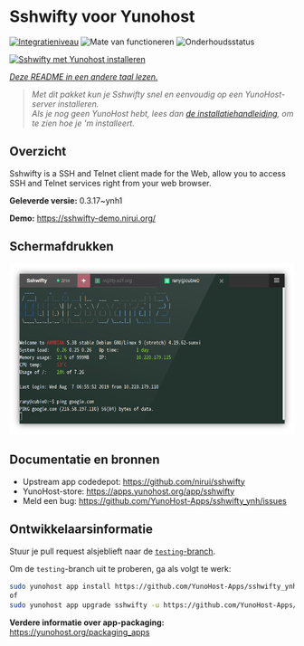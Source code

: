 <!--
NB: Deze README is automatisch gegenereerd door <https://github.com/YunoHost/apps/tree/master/tools/readme_generator>
Hij mag NIET handmatig aangepast worden.
-->

# Sshwifty voor Yunohost

[![Integratieniveau](https://apps.yunohost.org/badge/integration/sshwifty)](https://ci-apps.yunohost.org/ci/apps/sshwifty/)
![Mate van functioneren](https://apps.yunohost.org/badge/state/sshwifty)
![Onderhoudsstatus](https://apps.yunohost.org/badge/maintained/sshwifty)

[![Sshwifty met Yunohost installeren](https://install-app.yunohost.org/install-with-yunohost.svg)](https://install-app.yunohost.org/?app=sshwifty)

*[Deze README in een andere taal lezen.](./ALL_README.md)*

> *Met dit pakket kun je Sshwifty snel en eenvoudig op een YunoHost-server installeren.*  
> *Als je nog geen YunoHost hebt, lees dan [de installatiehandleiding](https://yunohost.org/install), om te zien hoe je 'm installeert.*

## Overzicht

Sshwifty is a SSH and Telnet client made for the Web, allow you to access SSH and Telnet services right from your web browser.

**Geleverde versie:** 0.3.17~ynh1

**Demo:** <https://sshwifty-demo.nirui.org/>

## Schermafdrukken

![Schermafdrukken van Sshwifty](./doc/screenshots/Screenshot.png)

## Documentatie en bronnen

- Upstream app codedepot: <https://github.com/nirui/sshwifty>
- YunoHost-store: <https://apps.yunohost.org/app/sshwifty>
- Meld een bug: <https://github.com/YunoHost-Apps/sshwifty_ynh/issues>

## Ontwikkelaarsinformatie

Stuur je pull request alsjeblieft naar de [`testing`-branch](https://github.com/YunoHost-Apps/sshwifty_ynh/tree/testing).

Om de `testing`-branch uit te proberen, ga als volgt te werk:

```bash
sudo yunohost app install https://github.com/YunoHost-Apps/sshwifty_ynh/tree/testing --debug
of
sudo yunohost app upgrade sshwifty -u https://github.com/YunoHost-Apps/sshwifty_ynh/tree/testing --debug
```

**Verdere informatie over app-packaging:** <https://yunohost.org/packaging_apps>
